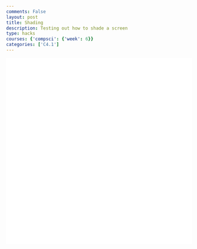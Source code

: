 ```yaml
---
comments: False
layout: post
title: Shading
description: Testing out how to shade a screen
type: hacks
courses: {'compsci': {'week': 6}}
categories: ['C4.1']
---
```

<style>
    .container{
        display:block;
        background-color:white;
    }
</style>
<canvas id="display" class="container" height="500px" width="500px"></canvas>

<script type="module">
//import needed modules
import Character from "/Group/myScripts/GameScripts/CharacterMovement.js";
import Object from "/Group/myScripts/GameScripts/CreateObject.js";
import light from "/Group/myScripts/GameScripts/Lights.js";

//define canvas
var canvas = document.getElementById("display");
var hiddenCanvas = document.createElement("canvas");
hiddenCanvas.setAttribute("width","500px");
hiddenCanvas.setAttribute("height","500px");
hiddenCanvas.setAttribute("willReadFrequently",true);

//bind inputs to a controller
var myCharacter = new Character();
document.addEventListener("keydown",myCharacter.handleKeydown.bind(myCharacter));
document.addEventListener("keyup",myCharacter.handleKeyup.bind(myCharacter));

//create objects
    //main character
    var characterSpriteSheet = new Image();
    characterSpriteSheet.src = "/Group/images/Game/squidambient-sprite.png";
    var myCharacterObject = new Object("character", characterSpriteSheet,[190,175],[190,175],[250,500],4,1);

    //backgrounds
        //apartment background
        var redPixelSprite = new Image();
        redPixelSprite.src = "/Group/images/Game/redPixel.png"
        var redObject = new Object ("background1",redPixelSprite,[1,1],[100,500],[0,500],1,1);
        var redObject2 = new Object ("background3", redPixelSprite,[1,1],[100,500],[200,500],1,1);
        var redObject3 = new Object ("background5", redPixelSprite,[1,1],[100,500],[400,500],1,1);
        var whitePixelSprite = new Image();
        whitePixelSprite.src = "/Group/images/Game/whitePixel.png"
        var whiteObject = new Object ("background 2",whitePixelSprite,[1,1],[100,500],[100,500],1,1);
        var whiteObject2 = new Object ("background 4",whitePixelSprite,[1,1],[100,500],[300,500],1,1);
        //hallway

        //

    //lighting
    var lightingSprite = new Image();
    lightingSprite.src = "/Group/images/Game/ShadingV3.png";
    var lightObject = new Object("light",lightingSprite,[500,500],[500,500],[0,0],1,1);
    
    //neighbor

    //boxes

    //text


class Group{
    constructor(objects){
        this.objects = objects;
    }

    OverrideScroll(pos){
        this.objects.forEach(function(obj){obj.UpdateCameraScroll(pos)})
    }
}

var group1 = new Group([myCharacterObject,redObject,whiteObject,redObject2,whiteObject2,redObject3,lightObject])

var fps = 24;
var active = true;
var animId;
var currentFrame = 0;
var sec = 0;
function frame(){ //when a frame is updated
    currentFrame = (currentFrame+1)%fps;
    if (currentFrame == 0){sec+=1}

    group1.OverrideScroll([-(10*sec+10*(1/fps)*currentFrame),0]); // update camera

    var pos = myCharacter.onFrame(fps); //update frame, and get position
    pos = [pos.x,500-pos.y]; //fix position
    myCharacterObject.OverridePosition(pos); //update objects
    

    if(currentFrame % Math.round(fps/4) == 0){
        if (myCharacter.moving == false && myCharacter.directionY == 0){ //if moving, and not jumping or crouching
            myCharacterObject.UpdateFrame();
        }
    }
    if(currentFrame % Math.round(fps/2)==0){
        light([[400,500,.5],[100,250,1]],lightObject,hiddenCanvas,true)
    } 
    //draw frame
    var ctx = canvas.getContext("2d");
    ctx.clearRect(0,0,500,500);
    
    //background
    redObject.drawWithCameraScroll(ctx,[0,0]);
    redObject2.drawWithCameraScroll(ctx,[0,0]);
    redObject3.drawWithCameraScroll(ctx,[0,0]);
    whiteObject.drawWithCameraScroll(ctx,[0,0]);
    whiteObject2.drawWithCameraScroll(ctx,[0,0]);

    //character
    myCharacterObject.drawWithCameraScroll(ctx,[0,0]);

    //lighting
    ctx.drawImage(hiddenCanvas,0,0);

    //run function again
    setTimeout(function() {if(active==true){animId = requestAnimationFrame(frame)};}, 1000 / fps);
}


//canvas.addEventListener("mousemove", function(e){
//    var scale = lightObject.ReturnScale();
//    lightObject.OverridePosition([e.offsetX-scale[0]/2,e.offsetY+scale[1]/2])
//});
window.addEventListener('keydown', function(e) { //prevent space from moving screen
  if(e.keyCode == 32 && e.target == document.body) {
    e.preventDefault();
  }
});

frame();
</script>